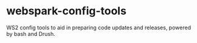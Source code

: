 # webspark-config-tools
WS2 config tools to aid in preparing code updates and releases, powered by bash and Drush.
